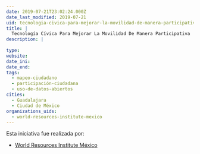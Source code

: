 ```yaml
---
date: 2019-07-21T23:02:24.000Z
date_last_modified: 2019-07-21
uid: tecnologia-civica-para-mejorar-la-movilidad-de-manera-participativa
title: |
  Tecnología Cívica Para Mejorar La Movilidad De Manera Participativa
description: |
  
type: 
website: 
date_ini: 
date_end: 
tags:
  - mapeo-ciudadano
  - participación-ciudadana
  - uso-de-datos-abiertos
cities: 
  - Guadalajara
  - Ciudad de México
organizations_uids:
  - world-resources-institute-mexico
---
```


Esta iniciativa fue realizada por:

- [World Resources Institute México](/organizaciones/world-resources-institute-mexico)
